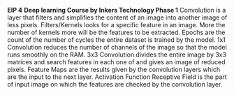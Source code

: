 **EIP 4**
**Deep learning Course by Inkers Technology Phase 1**
Convolution is a layer that filters and simplifies the content of an image into another image of less pixels.
Filters/Kernels looks for a specific feature in an image. More the number of kernels more will be the features to be extracted.
Epochs are the count of the number of cycles the entire dataset is trained by the model.
1x1 Convolution reduces the number of channels of the image so that the model runs smoothly on the RAM.
3x3 Convolution divides the entire image by 3x3 matrices and search features in each one of  and gives an image of reduced pixels.
Feature Maps are the results given by the convolution layers which are the input to the next layer.
Activation Function 
Receptive Field is the part of input image on which the features are checked by the convolution layer.
